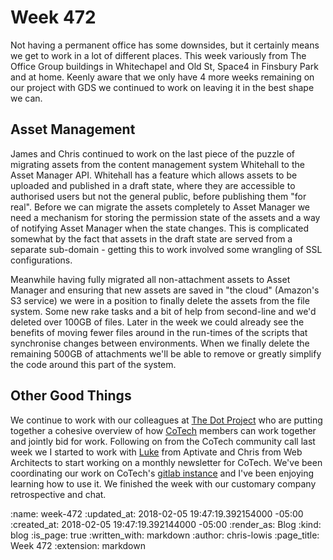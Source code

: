 Week 472
========

Not having a permanent office has some downsides, but it certainly means we get to work in a lot of different places. This week variously from The Office Group buildings in Whitechapel and Old St, Space4 in Finsbury Park and at home. Keenly aware that we only have 4 more weeks remaining on our project with GDS we continued to work on leaving it in the best shape we can.

## Asset Management

James and Chris continued to work on the last piece of the puzzle of migrating assets from the content management system Whitehall to the Asset Manager API. Whitehall has a feature which allows assets to be uploaded and published in a draft state, where they are accessible to authorised users but not the general public, before publishing them "for real". Before we can migrate the assets completely to Asset Manager we need a mechanism for storing the permission state of the assets and a way of notifying Asset Manager when the state changes. This is complicated somewhat by the fact that assets in the draft state are served from a separate sub-domain - getting this to work involved some wrangling of SSL configurations.

Meanwhile having fully migrated all non-attachment assets to Asset Manager and ensuring that new assets are saved in "the cloud" (Amazon's S3 service) we were in a position to finally delete the assets from the file system. Some new rake tasks and a bit of help from second-line and we'd deleted over 100GB of files. Later in the week we could already see the benefits of moving fewer files around in the run-times of the scripts that synchronise changes between environments. When we finally delete the remaining 500GB of attachments we'll be able to remove or greatly simplify the code around this part of the system.

## Other Good Things

We continue to work with our colleagues at [The Dot Project](http://www.thedotproject.co/) who are putting together a cohesive overview of how [CoTech](http://coops.tech/) members can work together and jointly bid for work. Following on from the CoTech community call last week we I started to work with [Luke](http://www.aptivate.org/en/about/team/user_cv/luke_murphy/) from Aptivate and Chris from Web Architects to start working on a monthly newsletter for CoTech. We've been coordinating our work on CoTech's [gitlab instance](https://git.coop/cotech/newsletter/) and I've been enjoying learning how to use it. We finished the week with our customary company retrospective and chat.

<!-- add content here -->

:name: week-472
:updated_at: 2018-02-05 19:47:19.392154000 -05:00
:created_at: 2018-02-05 19:47:19.392144000 -05:00
:render_as: Blog
:kind: blog
:is_page: true
:written_with: markdown
:author: chris-lowis
:page_title: Week 472
:extension: markdown
